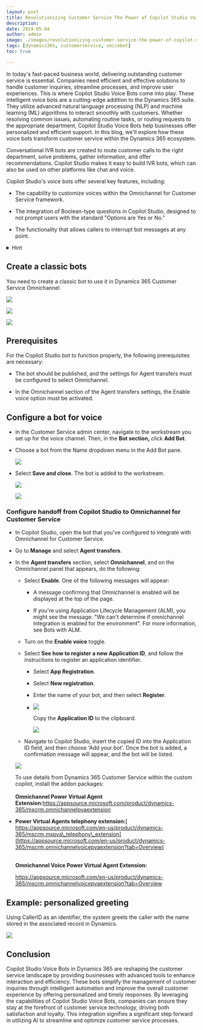 ```yaml
---
layout: post
title: Revolutionizing Customer Service The Power of Copilot Studio Voice Copilots in Dynamics 365
description: 
date: 2024-05-04
author: admin
image: ./images/revolutionizing-customer-service-the-power-of-copilot-studio-voice-copilots-in-dynamics-365.jpeg
tags: [dynamics365, customerservice, voicebot]
toc: true

---
```



In today's fast-paced business world, delivering outstanding customer service is essential. Companies need efficient and effective solutions to handle customer inquiries, streamline processes, and improve user experiences. This is where Copilot Studio Voice Bots come into play. These intelligent voice bots are a cutting-edge addition to the Dynamics 365 suite. They utilize advanced natural language processing (NLP) and machine learning (ML) algorithms to interact smoothly with customers. Whether resolving common issues, automating routine tasks, or routing requests to the appropriate department, Copilot Studio Voice Bots help businesses offer personalized and efficient support. In this blog, we'll explore how these voice bots transform customer service within the Dynamics 365 ecosystem.

Conversational IVR bots are created to route customer calls to the right department, solve problems, gather information, and offer recommendations. Copilot Studio makes it easy to build IVR bots, which can also be used on other platforms like chat and voice.

Copilot Studio's voice bots offer several key features, including:

* The capability to customize voices within the Omnichannel for Customer Service framework.
    
* The integration of Boolean-type questions in Copilot Studio, designed to not prompt users with the standard "Options are Yes or No."
    
* The functionality that allows callers to interrupt bot messages at any point.
    

<details data-node-type="hn-details-summary"><summary>Hint</summary><div data-type="detailsContent">Microsoft Dynamics 365 still needs to have a bot in the classic flavor.</div></details>

## Create a classic bots

You need to create a classic bot to use it in Dynamics 365 Customer Service Omnichannel.

![]({{site.baseurl}}/images/clvrrpnz3000409la52j69nui.md/89cc2684-7aa7-4b24-b7aa-c8ee65b45eb4.png)

![]({{site.baseurl}}/images/clvrrpnz3000409la52j69nui.md/03001c35-f38d-479b-b47c-f24adac4b4cf.png)

![]({{site.baseurl}}/images/clvrrpnz3000409la52j69nui.md/ec1acbe2-6d57-4cf8-8a33-41061545d770.png)

## **Prerequisites**

For the Copilot Studio bot to function properly, the following prerequisites are necessary:

* The bot should be published, and the settings for Agent transfers must be configured to select Omnichannel.
    
* In the Omnichannel section of the Agent transfers settings, the Enable voice option must be activated.
    

## **Configure a bot for voice**

* In the Customer Service admin center, navigate to the workstream you set up for the voice channel. Then, in the **Bot section,** click **Add Bot**.
    
* Choose a bot from the Name dropdown menu in the Add Bot pane.
    
    ![]({{site.baseurl}}/images/clvrrpnz3000409la52j69nui.md/36321334-b52d-4e05-9342-ca0bf58aa470.png)
    
* Select **Save and close**. The bot is added to the workstream.
    
    ![]({{site.baseurl}}/images/clvrrpnz3000409la52j69nui.md/df23e4fd-d0d1-4f2a-9307-ddd879c0ed24.png)
    
    ![]({{site.baseurl}}/images/clvrrpnz3000409la52j69nui.md/b906290b-759d-4c27-aea5-f4b9a7ad8db0.png)
    

### **Configure handoff from Copilot Studio to Omnichannel for Customer Service**

* In Copilot Studio, open the bot that you've configured to integrate with Omnichannel for Customer Service.
    
* Go to **Manage** and select **Agent transfers**.
    
* In the **Agent transfers** section, select **Omnichannel**, and on the Omnichannel panel that appears, do the following:
    
    * Select **Enable**. One of the following messages will appear:
        
        * A message confirming that Omnichannel is enabled will be displayed at the top of the page.
            
        * If you're using Application Lifecycle Management (ALM), you might see the message: "We can't determine if omnichannel integration is enabled for the environment". For more information, see Bots with ALM.
            
    * Turn on the **Enable voice** toggle.
        
    * Select **See how to register a new Application ID**, and follow the instructions to register an application identifier.
        
        * Select **App Registration**.
            
        * Select **New registration**.
            
        * Enter the name of your bot, and then select **Register**.
            
        * ![]({{site.baseurl}}/images/clvrrpnz3000409la52j69nui.md/f6294a7f-fefb-418d-93a8-6180d0301abe.png)
            
            Copy the **Application ID** to the clipboard.
            
            ![]({{site.baseurl}}/images/clvrrpnz3000409la52j69nui.md/50d50e9f-8bb7-468f-8cd1-a2d0631221b1.png)
            
    * Navigate to Copilot Studio, insert the copied ID into the Application ID field, and then choose 'Add your bot'. Once the bot is added, a confirmation message will appear, and the bot will be listed.
        
    
    ![]({{site.baseurl}}/images/clvrrpnz3000409la52j69nui.md/85a520cf-8726-4529-adeb-4fd92919b3b0.png)
    
    To use details from Dynamics 365 Customer Service within the custom copilot, install the addon packages:  
    [  
    ](https://appsource.microsoft.com/en-us/product/dynamics-365/mscrm.omnichannelvoicepvaextension?tab=Overview)**Omnichannel Power Virtual Agent Extension:**[https://appsource.microsoft.com/product/dynamics-365/mscrm.omnichannelpvaextension  
    ](https://appsource.microsoft.com/en-us/product/dynamics-365/mscrm.omnichannelvoicepvaextension?tab=Overview)
    
* **Power Virtual Agents telephony extension:**[  
    https://appsource.microsoft.com/en-us/product/dynamics-365/mscrm.mspva\_telephony\_extension](https://appsource.microsoft.com/en-us/product/dynamics-365/mscrm.omnichannelvoicepvaextension?tab=Overview)
    
    [  
    ](https://appsource.microsoft.com/en-us/product/dynamics-365/mscrm.omnichannelvoicepvaextension?tab=Overview)**Omnichannel Voice Power Virtual Agent Extension:**
    
    https://appsource.microsoft.com/en-us/product/dynamics-365/mscrm.omnichannelvoicepvaextension?tab=Overview
    

## Example: personalized greeting

Using CallerID as an identifier, the system greets the caller with the name stored in the associated record in Dynamics.

![]({{site.baseurl}}/images/clvrrpnz3000409la52j69nui.md/be1a2e25-e073-4024-84cd-ce9a1eeeff49.png)

## Conclusion

Copilot Studio Voice Bots in Dynamics 365 are reshaping the customer service landscape by providing businesses with advanced tools to enhance interaction and efficiency. These bots simplify the management of customer inquiries through intelligent automation and improve the overall customer experience by offering personalized and timely responses. By leveraging the capabilities of Copilot Studio Voice Bots, companies can ensure they stay at the forefront of customer service technology, driving both satisfaction and loyalty. This integration signifies a significant step forward in utilizing AI to streamline and optimize customer service processes.